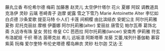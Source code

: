 藤丸立香
布伦希尔德
梅莉
加藤惠
赵灵儿
太空伊什塔尔
花火
夏娜
阿奴
调教道具
克洛伊
灵砂
云璃
苍崎青子
迦摩
妮露
雪之下雪乃
Marie Antoinette Alter
李忆如
白贞德
沙条爱歌
提亚马特
仆人们
卡莲
间桐樱
由比滨结衣
安妮公主
阿尔托莉雅
夏弥
尼托克丽丝
摩根
伊蕾娜
阿尔托莉雅(alter)
爱丽丝
唐雪见
帕尔瓦蒂
葛饰北斋
久远寺有珠
皇女
劳拉
帝皇
CC
芭芭拉
阿尔托莉雅(lancer)
安南秀
伊莉雅
符玄
布洛妮娅
千织
蒂法
茵蒂克丝
希儿
远坂凛
阿斯塔蒂
龙葵
艾蕾,埃列什基伽勒
慕容紫英
阮梅
爱尔奎特·布伦史塔德
樱岛麻衣
灵砂
杜尔迦
艾达·王

